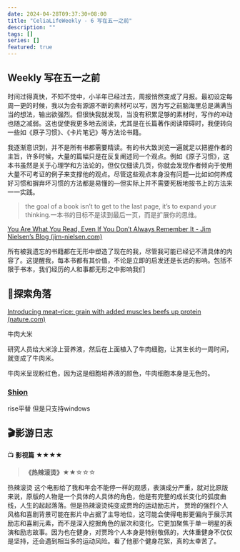 ```yaml
---
date: 2024-04-28T09:37:30+08:00
title: "CeliaLifeWeekly - 6 写在五一之前"
description: ""
tags: []
series: []
featured: true
---
```


## Weekly 写在五一之前

时间过得真快，不知不觉中，小半年已经过去，周报悄然变成了月报。最初设定每周一更的时候，我以为会有源源不断的素材可以写，因为写之前脑海里总是满满当当的想法，输出欲强烈。但很快我就发现，当没有积累足够的素材时，写作的冲动也随之减弱。这也促使我更多地去阅读，尤其是在长篇著作阅读障碍时，我便转向一些如《原子习惯》、《卡片笔记》等方法论书籍。

我逐渐意识到，并不是所有书都需要精读。有的书大致浏览一遍就足以把握作者的主旨，许多时候，大量的篇幅只是在反复阐述同一个观点。例如《原子习惯》，这本书虽然是关于心理学和方法论的，但仅仅细读几页，你就会发现作者倾向于使用大量不可考证的例子来支撑他的观点。尽管这些观点本身没有问题—比如如何养成好习惯和摒弃坏习惯的方法都是易懂的—但实际上并不需要死板地按书上的方法来一一实践。

> the goal of a book isn’t to get to the last page, it’s to expand your thinking.一本书的目标不是读到最后一页，而是扩展你的思维。
>

[You Are What You Read, Even If You Don’t Always Remember It - Jim Nielsen’s Blog (jim-nielsen.com)](https://blog.jim-nielsen.com/2024/you-are-what-you-read/)

所有被我遗忘的书籍都在无形中塑造了现在的我，尽管我可能已经记不清具体的内容了。这提醒我，每本书都有其价值，不论是立即的启发还是长远的影响。包括不限于书本，我们经历的人和事都无形之中影响我们

## 🌟探索角落

[Introducing meat–rice: grain with added muscles beefs up protein (nature.com)](https://www.nature.com/articles/d41586-024-00398-w)

牛肉大米

研究人员给大米涂上营养液，然后在上面植入了牛肉细胞，让其生长约一周时间，就变成了牛肉米。

牛肉米呈现粉红色，因为这是细胞培养液的颜色，牛肉细胞本身是无色的。

### [Shion](https://github.com/shion-app/shion)

rise平替 但是只支持windows

## 🎬影游日志

📺 **影视篇** ★★★★

> **《热辣滚烫》**★★☆☆☆
>

 热辣滚烫 这个电影给了我和年会不能停一样的观感，表演成分严重，就对比原版来说，原版的人物是一个具体的人具体的角色，他是有完整的成长变化的弧度曲线，人生的起起落落。但是热辣滚烫纯变成贾玲的运动励志片， 贾玲的强烈个人风格和喜剧背景可能在影片中占据了主导地位，这可能会使得电影更偏向于展示其励志和喜剧元素，而不是深入挖掘角色的层次和变化。它更加聚焦于单一明星的表演和励志故事。因为也在健身，对贾玲个人本身是特别敬佩的，大体重健身不仅仅是坚持，还会遇到相当多的运动风险。看了他那个健身花絮，真的太幸苦了。
